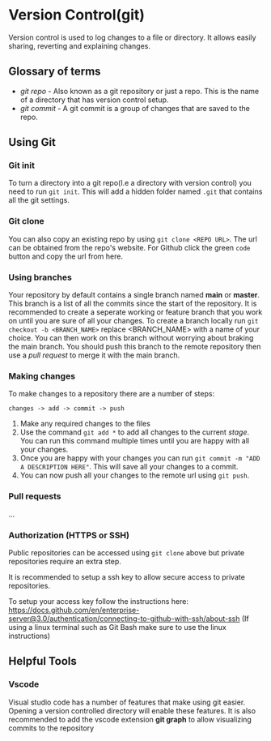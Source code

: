 # Version Control(git)

Version control is used to log changes to a file or directory. It allows easily sharing, reverting and explaining changes.

## Glossary of terms

 - *git repo* - Also known as a git repository or just a repo. This is the name of a directory that has version control setup.
 - *git commit* - A git commit is a group of changes that are saved to the repo. 

## Using Git

### Git init

To turn a directory into a git repo(I.e a directory with version control) you need to run `git init`. This will add a hidden folder named `.git` that contains all the git settings.


### Git clone

You can also copy an existing repo by using `git clone <REPO URL>`. The url can be obtained from the repo's website. For Github click the green `code` button and copy the url from here.

### Using branches

Your repository by default contains a single branch named **main** or **master**. This branch is a list of all the commits since the start of the repository.
It is recommended to create a seperate working or feature branch that you work on until you are sure of all your changes.
To create a branch locally run `git checkout -b <BRANCH_NAME>` replace <BRANCH_NAME> with a name of your choice. 
You can then work on this branch without worrying about braking the main branch. You should push this branch to the remote repository then use a *pull request* to merge it with the main branch.

### Making changes

To make changes to a repository there are a number of steps:

`changes -> add -> commit -> push`

1) Make any required changes to the files
2) Use the command `git add *` to add all changes to the current *stage*. You can run this command multiple times until you are happy with all your changes.
3) Once you are happy with your changes you can run `git commit -m "ADD A DESCRIPTION HERE"`. This will save all your changes to a commit.
4) You can now push all your changes to the remote url using `git push`.

### Pull requests

...

### Authorization (HTTPS or SSH)

Public repositories can be accessed using `git clone` above but private repositories require an extra step.

It is recommended to setup a ssh key to allow secure access to private repositories.

To setup your access key follow the instructions here: https://docs.github.com/en/enterprise-server@3.0/authentication/connecting-to-github-with-ssh/about-ssh
(If using a linux terminal such as Git Bash make sure to use the linux instructions)

## Helpful Tools

### Vscode

Visual studio code has a number of features that make using git easier. Opening a version controlled directory will enable these features.
It is also recommended to add the vscode extension **git graph** to allow visualizing commits to the repository
